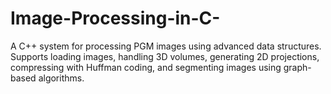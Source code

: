 # Image-Processing-in-C-
A C++ system for processing PGM images using advanced data structures. Supports loading images, handling 3D volumes, generating 2D projections, compressing with Huffman coding, and segmenting images using graph-based algorithms.
